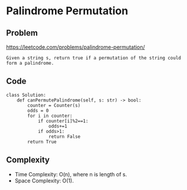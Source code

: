 # Palindrome Permutation
## Problem
https://leetcode.com/problems/palindrome-permutation/
```
Given a string s, return true if a permutation of the string could form a palindrome.
```
## Code
```
class Solution:
    def canPermutePalindrome(self, s: str) -> bool:
        counter = Counter(s)
        odds = 0
        for i in counter:
            if counter[i]%2==1:
                odds+=1
            if odds>1:
                return False
        return True
```
## Complexity
- Time Complexity: O(n), where n is length of s.
- Space Complexity: O(1).
